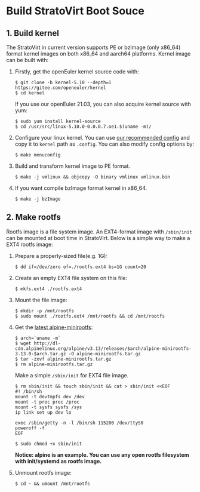 # Build StratoVirt Boot Souce

## 1. Build kernel

The StratoVirt in current version supports PE or bzImage (only x86_64) format kernel images on
both x86_64 and aarch64 platforms. Kernel image can be built with:

1. Firstly, get the openEuler kernel source code with:

   ```shell
   $ git clone -b kernel-5.10 --depth=1 https://gitee.com/openeuler/kernel
   $ cd kernel
   ```

   If you use our openEuler 21.03, you can also acquire kernel source with yum:
   
   ```shell
   $ sudo yum install kernel-source
   $ cd /usr/src/linux-5.10.0-0.0.0.7.oe1.$(uname -m)/
   ```

2. Configure your linux kernel. You can use [our recommended config](./kernel_config) and
copy it to `kernel` path as `.config`. You can also modify config options by:

   ```shell
   $ make menuconfig
   ```

3. Build and transform kernel image to PE format.

   ```shell
   $ make -j vmlinux && objcopy -O binary vmlinux vmlinux.bin
   ```

5. If you want compile bzImage format kernel in x86_64.
   ```shell
   $ make -j bzImage
   ```

## 2. Make rootfs

Rootfs image is a file system image.  An EXT4-format image with `/sbin/init` can be mounted at
 boot time in StratoVirt. Below is a simple way to make a EXT4 rootfs image:

1. Prepare a properly-sized file(e.g. 1G):

   ```shell
   $ dd if=/dev/zero of=./rootfs.ext4 bs=1G count=20
   ```

2. Create an empty EXT4 file system on this file:

   ```shell
   $ mkfs.ext4 ./rootfs.ext4
   ```

3. Mount the file image:

   ```shell
   $ mkdir -p /mnt/rootfs
   $ sudo mount ./rootfs.ext4 /mnt/rootfs && cd /mnt/rootfs
   ```

4. Get the [latest alpine-minirootfs](http://dl-cdn.alpinelinux.org/alpine):

   ```shell
   $ arch=`uname -m`
   $ wget http://dl-cdn.alpinelinux.org/alpine/v3.13/releases/$arch/alpine-minirootfs-3.13.0-$arch.tar.gz -O alpine-minirootfs.tar.gz
   $ tar -zxvf alpine-minirootfs.tar.gz
   $ rm alpine-minirootfs.tar.gz
   ```

   Make a simple `/sbin/init` for EXT4 file image.

   ```shell
   $ rm sbin/init && touch sbin/init && cat > sbin/init <<EOF
   #! /bin/sh
   mount -t devtmpfs dev /dev
   mount -t proc proc /proc
   mount -t sysfs sysfs /sys
   ip link set up dev lo

   exec /sbin/getty -n -l /bin/sh 115200 /dev/ttyS0
   poweroff -f
   EOF

   $ sudo chmod +x sbin/init
   ```

   **Notice: alpine is an example. You can use any open rootfs filesystem with init/systemd as rootfs image.**

5.  Unmount rootfs image:

    ```shell
    $ cd ~ && umount /mnt/rootfs
    ```
